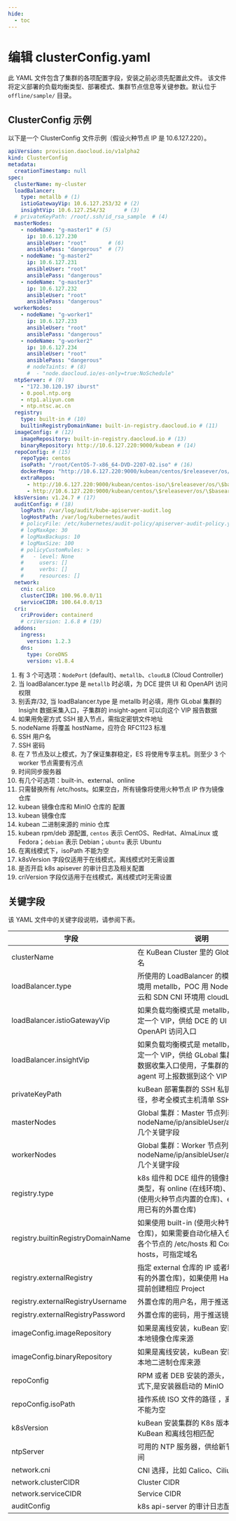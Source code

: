 ```yaml
---
hide:
  - toc
---
```


# 编辑 clusterConfig.yaml

此 YAML 文件包含了集群的各项配置字段，安装之前必须先配置此文件。
该文件将定义部署的负载均衡类型、部署模式、集群节点信息等关键参数。默认位于 `offline/sample/` 目录。

## ClusterConfig 示例

以下是一个 ClusterConfig 文件示例（假设火种节点 IP 是 10.6.127.220）。

```yaml title="clusterConfig.yaml"
apiVersion: provision.daocloud.io/v1alpha2
kind: ClusterConfig
metadata:
  creationTimestamp: null
spec:
  clusterName: my-cluster
  loadBalancer:
    type: metallb # (1)
    istioGatewayVip: 10.6.127.253/32 # (2)
    insightVip: 10.6.127.254/32      # (3) 
  # privateKeyPath: /root/.ssh/id_rsa_sample  # (4)
  masterNodes:
    - nodeName: "g-master1" # (5)
      ip: 10.6.127.230
      ansibleUser: "root"       # (6)
      ansiblePass: "dangerous"  # (7)
    - nodeName: "g-master2"
      ip: 10.6.127.231
      ansibleUser: "root"
      ansiblePass: "dangerous"
    - nodeName: "g-master3"
      ip: 10.6.127.232
      ansibleUser: "root"
      ansiblePass: "dangerous"
  workerNodes:
    - nodeName: "g-worker1"
      ip: 10.6.127.233
      ansibleUser: "root"
      ansiblePass: "dangerous"
    - nodeName: "g-worker2"
      ip: 10.6.127.234
      ansibleUser: "root"
      ansiblePass: "dangerous"
      # nodeTaints: # (8)
      #  - "node.daocloud.io/es-only=true:NoSchedule"
  ntpServer: # (9)
    - "172.30.120.197 iburst"
    - 0.pool.ntp.org
    - ntp1.aliyun.com
    - ntp.ntsc.ac.cn
  registry:
    type: built-in # (10)
    builtinRegistryDomainName: built-in-registry.daocloud.io # (11)
  imageConfig: # (12)
    imageRepository: built-in-registry.daocloud.io # (13)
    binaryRepository: http://10.6.127.220:9000/kubean # (14)
  repoConfig: # (15)
    repoType: centos
    isoPath: "/root/CentOS-7-x86_64-DVD-2207-02.iso" # (16)
    dockerRepo: "http://10.6.127.220:9000/kubean/centos/$releasever/os/$basearch"
    extraRepos:
      - http://10.6.127.220:9000/kubean/centos-iso/\$releasever/os/\$basearch
      - http://10.6.127.220:9000/kubean/centos/\$releasever/os/\$basearch
  k8sVersion: v1.24.7 # (17)
  auditConfig: # (18)
    logPath: /var/log/audit/kube-apiserver-audit.log
    logHostPath: /var/log/kubernetes/audit
    # policyFile: /etc/kubernetes/audit-policy/apiserver-audit-policy.yaml
    # logMaxAge: 30
    # logMaxBackups: 10
    # logMaxSize: 100
    # policyCustomRules: >
    #   - level: None
    #     users: []
    #     verbs: []
    #     resources: []
  network:
    cni: calico
    clusterCIDR: 100.96.0.0/11
    serviceCIDR: 100.64.0.0/13
  cri:
    criProvider: containerd
    # criVersion: 1.6.8 # (19)
  addons:
    ingress:
      version: 1.2.3
    dns:
      type: CoreDNS
      version: v1.8.4
```

1. 有 3 个可选项：`NodePort` (default)、`metallb`、`cloudLB` (Cloud Controller)
2. 当 loadBalancer.type 是 `metallb` 时必填，为 DCE 提供 UI 和 OpenAPI 访问权限
3. 别丢弃/32, 当 loadBalancer.type 是 metallb 时必填，用作 GLobal 集群的 Insight 数据采集入口，子集群的 insight-agent 可以向这个 VIP 报告数据
4. 如果用免密方式 SSH 接入节点，需指定密钥文件地址
5. nodeName 将覆盖 hostName，应符合 RFC1123 标准
6. SSH 用户名
7. SSH 密码
8. 在 7 节点及以上模式，为了保证集群稳定，ES 将使用专享主机。则至少 3 个 worker 节点需要有污点
9. 时间同步服务器
10. 有几个可选项：built-in、external、online
11. 只需替换所有 /etc/hosts。如果空白，所有镜像将使用火种节点 IP 作为镜像仓库
12. kubean 镜像仓库和 MinIO 仓库的 配置
13. kubean 镜像仓库
14. kubean 二进制来源的 minio 仓库
15. kubean rpm/deb 源配置, `centos` 表示 CentOS、RedHat、AlmaLinux 或 Fedora；`debian` 表示 Debian；`ubuntu` 表示 Ubuntu
16. 在离线模式下，isoPath 不能为空
17. k8sVersion 字段仅适用于在线模式，离线模式时无需设置
18. 是否开启 k8s apisever 的审计日志及相关配置
19. criVersion 字段仅适用于在线模式，离线模式时无需设置

## 关键字段

该 YAML 文件中的关键字段说明，请参阅下表。

| 字段                     | 说明                                  | 默认值               |
| ----------------------- | ------------------------------------ | ------------------- |
| clusterName                        | 在 KuBean Cluster 里的 Global 集群命名                                                                    | - |
| loadBalancer.type                  | 所使用的 LoadBalancer 的模式，物理环境用 metallb，POC 用 NodePort，公有云和 SDN CNI 环境用 cloudLB   | NodePort (default)、metallb、cloudLB (Cloud Controller) |
| loadBalancer.istioGatewayVip       | 如果负载均衡模式是 metallb，则需要指定一个 VIP，供给 DCE 的 UI 界面和 OpenAPI 访问入口                   | -     |
| loadBalancer.insightVip            | 如果负载均衡模式是 metallb，则需要指定一个 VIP，供给 GLobal 集群的 insight 数据收集入口使用，子集群的 insight-agent 可上报数据到这个 VIP | -     |
| privateKeyPath                     | kuBean 部署集群的 SSH 私钥文件路径，参考全模式主机清单 SSH 连接设置                            | -     |
| masterNodes                        | Global 集群：Master 节点列表，包括 nodeName/ip/ansibleUser/ansiblePass 几个关键字段                        | -     |
| workerNodes                        | Global 集群：Worker 节点列表，包括 nodeName/ip/ansibleUser/ansiblePass 几个关键字段                           | -     |
| registry.type                      | k8s 组件和 DCE 组件的镜像拉取仓库的类型，有 online (在线环境)、built-in (使用火种节点内置的仓库)、external (使用已有的外置仓库)     | online     |
| registry.builtinRegistryDomainName | 如果使用 built-in (使用火种节点内置的仓库)，如果需要自动化植入仓库域名到各个节点的 /etc/hosts 和 CoreDNS 的 hosts，可指定域名            | -     |
| registry.externalRegistry          | 指定 external 仓库的 IP 或者域名(使用已有的外置仓库)，如果使用 Harbor，需要提前创建相应 Project                                          | -     |
| registry.externalRegistryUsername  | 外置仓库的用户名，用于推送镜像                                             | -     |
| registry.externalRegistryPassword  | 外置仓库的密码，用于推送镜像                                                    | -     |
| imageConfig.imageRepository        | 如果是离线安装，kuBean 安装集群时的本地镜像仓库来源                                | -     |
| imageConfig.binaryRepository       | 如果是离线安装，kuBean 安装集群时的本地二进制仓库来源                                  | https://files.m.daocloud.io                             |
| repoConfig                         | RPM 或者 DEB 安装的源头，如果离线模式下,是安装器启动的 MinIO                             | -     |
| repoConfig.isoPath                 | 操作系统 ISO 文件的路径 ，离线模式下不能为空                                          | -     |
| k8sVersion                         | kuBean 安装集群的 K8s 版本必须跟 KuBean 和离线包相匹配                           | -     |
| ntpServer                          | 可用的 NTP 服务器，供给新节点同步时间                                           | -     |
| network.cni                        | CNI 选择，比如 Calico、Cilium                                                | calico                                                  |
| network.clusterCIDR                | Cluster CIDR                                                            | -     |
| network.serviceCIDR                | Service CIDR                                                              | -     |
| auditConfig                        | k8s api-server 的审计日志配置                                                    | 默认关闭                       |
